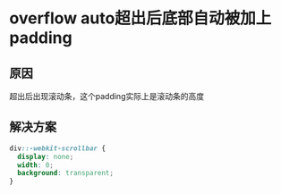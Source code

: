 # overflow auto超出后底部自动被加上padding

## 原因
超出后出现滚动条，这个padding实际上是滚动条的高度


## 解决方案
```css
div::-webkit-scrollbar {
  display: none;
  width: 0;
  background: transparent;
}
```

